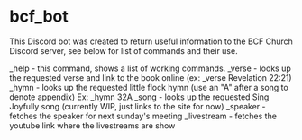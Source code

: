 # bcf_bot

This Discord bot was created to return useful information to the BCF Church Discord server, see below for list of commands and their use.


_help - this command, shows a list of working commands.
_verse - looks up the requested verse and link to the book online (ex: _verse Revelation 22:21)
_hymn - looks up the requested little flock hymn (use an "A" after a song to denote appendix) Ex: _hymn 32A
_song - looks up the requested Sing Joyfully song (currently WIP, just links to the site for now)
_speaker - fetches the speaker for next sunday's meeting
_livestream - fetches the youtube link where the livestreams are show

